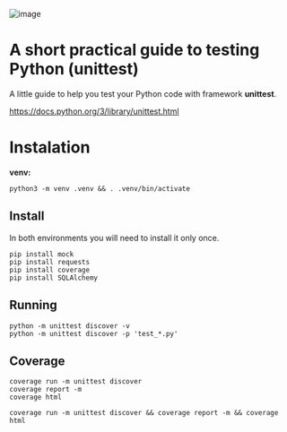 ![image](https://user-images.githubusercontent.com/1257048/203304118-a902976a-72b9-4e7c-bc06-80f73c5afad5.png)

# A short practical guide to testing Python (unittest)

A little guide to help you test your Python code with framework __unittest__.

https://docs.python.org/3/library/unittest.html


# Instalation

__venv:__

    python3 -m venv .venv && . .venv/bin/activate

## Install

In both environments you will need to install it only once.

    pip install mock
    pip install requests
    pip install coverage
    pip install SQLAlchemy

## Running

    python -m unittest discover -v
    python -m unittest discover -p 'test_*.py'


## Coverage

    coverage run -m unittest discover
    coverage report -m
    coverage html

    coverage run -m unittest discover && coverage report -m && coverage html